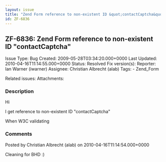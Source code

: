 ```yaml
---
layout: issue
title: "Zend Form reference to non-existent ID &quot;contactCaptcha&quot;"
id: ZF-6836
---
```


ZF-6836: Zend Form reference to non-existent ID "contactCaptcha"
----------------------------------------------------------------

 Issue Type: Bug Created: 2009-05-28T03:34:20.000+0000 Last Updated: 2010-04-16T11:14:55.000+0000 Status: Resolved Fix version(s): 
 Reporter:  Ian Warner (iwarner)  Assignee:  Christian Albrecht (alab)  Tags: - Zend\_Form
 
 Related issues: 
 Attachments: 
### Description

Hi

I get reference to non-existent ID "contactCaptcha"

When W3C validating

 

 

### Comments

Posted by Christian Albrecht (alab) on 2010-04-16T11:14:54.000+0000

Cleaning for BHD :)

 

 